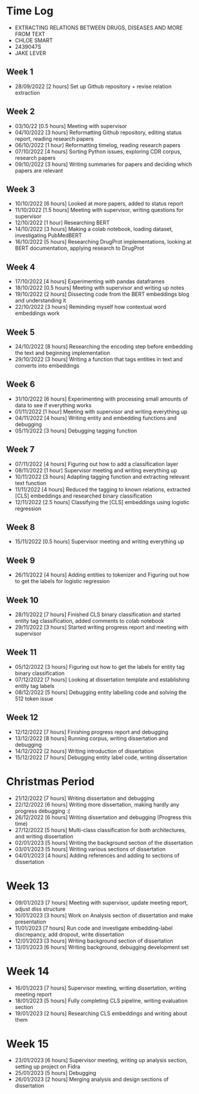 # Time Log

* EXTRACTING RELATIONS BETWEEN DRUGS, DISEASES AND MORE FROM TEXT
* CHLOE SMART
* 2439047S
* JAKE LEVER

## Week 1

* 28/09/2022 [2 hours] Set up Github repository + revise relation extraction

## Week 2

* 03/10/22 [0.5 hours] Meeting with supervisor
* 04/10/2022 [3 hours] Reformatting Github repository, editing status report, reading research papers
* 06/10/2022 [1 hour] Reformatting timelog, reading research papers
* 07/10/2022 [4 hours] Sorting Python issues, exploring CDR corpus, research papers
* 09/10/2022 [3 hours] Writing summaries for papers and deciding which papers are relevant

## Week 3

* 10/10/2022 [6 hours] Looked at more papers, added to status report
* 11/10/2022 [1.5 hours] Meeting with supervisor, writing questions for supervisor
* 12/10/2022 [1 hour] Researching BERT
* 14/10/2022 [3 hours] Making a colab notebook, loading dataset, investigating PubMedBERT
* 16/10/2022 [5 hours] Researching DrugProt implementations, looking at BERT documentation, applying research to DrugProt

## Week 4

* 17/10/2022 [4 hours] Experimenting with pandas dataframes
* 18/10/2022 [0.5 hours] Meeting with supervisor and writing up notes
* 19/10/2022 [2 hours] Dissecting code from the BERT embeddings blog and understanding it
* 22/10/2022 [3 hours] Reminding myself how contextual word embeddings work

## Week 5

* 24/10/2022 [8 hours] Researching the encoding step before embedding the text and beginning implementation
* 29/10/2022 [3 hours] Writing a function that tags entities in text and converts into embeddings

## Week 6

* 31/10/2022 [6 hours] Experimenting with processing small amounts of data to see if everything works
* 01/11/2022 [1 hour] Meeting with supervisor and writing everything up
* 04/11/2022 [4 hours] Writing entity and embedding functions and debugging
* 05/11/2022 [3 hours] Debugging tagging function

## Week 7

* 07/11/2022 [4 hours] Figuring out how to add a classification layer
* 08/11/2022 [1 hour] Supervisor meeting and writing everything up
* 10/11/2022 [3 hours] Adapting tagging function and extracting relevant text function
* 11/11/2022 [4 hours] Reduced the tagging to known relations, extracted [CLS] embeddings and researched binary classification
* 12/11/2022 [2.5 hours] Classifying the [CLS] embeddings using logistic regression

## Week 8

* 15/11/2022 [0.5 hours] Supervisor meeting and writing everything up

## Week 9

* 26/11/2022 [4 hours] Adding entities to tokenizer and Figuring out how to get the labels for logistic regression

## Week 10

* 28/11/2022 [7 hours] Finished CLS binary classification and started entity tag classification, added comments to colab notebook
* 29/11/2022 [3 hours] Started writing progress report and meeting with supervisor 

## Week 11

* 05/12/2022 [3 hours] Figuring out how to get the labels for entity tag binary classification
* 07/12/2022 [7 hours] Looking at dissertation template and establishing entity tag labels
* 08/12/2022 [5 hours] Debugging entity labelling code and solving the 512 token issue

## Week 12

* 12/12/2022 [7 hours] Finishing progress report and debugging 
* 13/12/2022 [8 hours] Running corpus, writing dissertation and debugging
* 14/12/2022 [2 hours] Writing introduction of dissertation
* 15/12/2022 [7 hours] Debugging entity label code, writing dissertation

# Christmas Period

* 21/12/2022 [7 hours] Writing dissertation and debugging
* 22/12/2022 [6 hours] Writing more dissertation, making hardly any progress debugging :(
* 26/12/2022 [6 hours] Writing dissertation and debugging (Progress this time)
* 27/12/2022 [5 hours] Multi-class classification for both architectures, and writing dissertation
* 02/01/2023 [5 hours] Writing the background section of the dissertation
* 03/01/2023 [5 hours] Writing various sections of dissertation
* 04/01/2023 [4 hours] Adding references and adding to sections of dissertation

# Week 13

* 09/01/2023 [7 hours] Meeting with supervisor, update meeting report, adjust diss structure
* 10/01/2023 [3 hours] Work on Analysis section of dissertation and make presentation
* 11/01/2023 [7 hours] Run code and investigate embedding-label discrepancy, add dropout, write dissertation
* 12/01/2023 [3 hours] Writing background section of dissertation
* 13/01/2023 [6 hours] Writing background, debugging development set

# Week 14

* 16/01/2023 [7 hours] Supervisor meeting, writing dissertation, writing meeting report
* 18/01/2023 [5 hours] Fully completing CLS pipeline, writing evaluation section 
* 19/01/2023 [2 hours] Researching CLS embeddings and writing about them

# Week 15

* 23/01/2023 [6 hours] Supervisor meeting, writing up analysis section, setting up project on Fidra
* 25/01/2023 [5 hours] Debugging
* 26/01/2023 [2 hours] Merging analysis and design sections of dissertation